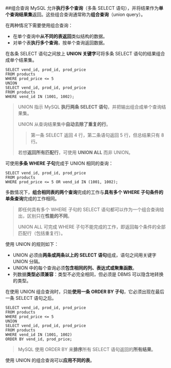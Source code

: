 ##组合查询
MySQL 允许**执行多个查询**（多条 SELECT 语句），并将结果作为**单个查询结果集**返回。这些组合查询通常称为**组合查询**（union query）。

在两种情况下需要使用组合查询：
- 在单个查询中**从不同的表返回**类似结构的数据。
- 对单个表**执行多个查询**，按单个查询返回数据。

在各条 SELECT 语句之间放上 **UNION 关键字**可将多条 SELECT 语句的结果组合成单个结果集。
```
SELECT vend_id, prod_id, prod_price
FROM products
WHERE prod_price <= 5
UNION
SELECT vend_id, prod_id, prod_price
FROM products
WHERE vend_id IN (1001, 1002);
```
> UNION 指示 MySQL **执行两条 SELECT 语句**，并把输出组合成单个查询结果集。
> 
> UNION 从查询结果集中**自动去除了重复的行**。
> > 第一条 SELECT 返回 4 行，第二条语句返回 5 行，但总结果只有 8 行。
> 
> 若想**返回所有匹配行**，可使用 **UNION ALL** 而非 UNION。

可使用**多条 WHERE 子句**完成于 UNION 相同的查询：
```
SELECT vend_id, prod_id, prod_price
FROM products
WHERE prod_price <= 5 OR vend_id IN (1001, 1002);
```

多数情况下，**组合相同表的两个查询**完成的工作与**具有多个 WHERE 子句条件的单条查询**完成的工作相同。
> 即任何具有多个 WHERE 子句的 SELECT 语句都可以作为一个组合查询给出，区别只在**性能的不同**。
> 
> UNION ALL 可完成 WHERE 子句不能完成的工作，即返回每个条件的全部匹配行（包括重复行）。

使用 UNION 的规则如下：
- UNION 必须由**两条或两条以上的 SELECT 语句**组成，语句之间用关键字 UNION 分隔。
- UNION 中的每个查询必须**包含相同的列、表达式或聚集函数**。
- 列数据**类型必须兼容**：类型不必完全相同，但必须是 DBMS 可以隐含地转换的类型。

在使用 UNION 组合查询时，只能**使用一条 ORDER BY 子句**，它必须出现在最后一条 SELECT 语句之后。
```
SELECT vend_id, prod_id, prod_price
FROM products
WHERE prod_price <= 5
UNION
SELECT vend_id, prod_id, prod_price
FROM products
WHERE vend_id IN (1001, 1002)
ORDER BY vend_id, prod_price;
```
> MySQL 使用 ORDER BY 来**排序**所有 SELECT 语句返回的**所有结果**。

使用 UNION 的组合查询可以**应用不同的表**。
